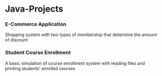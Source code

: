 # Java-Projects

### E-Commerce Application

Shopping system with two types of membership that determine the amount of discount

### Student Course Enrollment

A basic simulation of course enrollment system with reading files and printing students' enrolled courses
